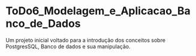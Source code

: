 # ToDo6_Modelagem_e_Aplicacao_Banco_de_Dados
 Um projeto inicial voltado para a introdução dos conceitos sobre PostgresSQL, Banco de dados e sua manipulação.
